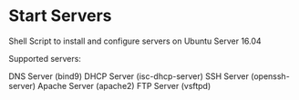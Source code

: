 # Start Servers
Shell Script to install and configure servers on Ubuntu Server 16.04

Supported servers:

DNS Server (bind9)
DHCP Server (isc-dhcp-server)
SSH Server (openssh-server)
Apache Server (apache2)
FTP Server (vsftpd)



